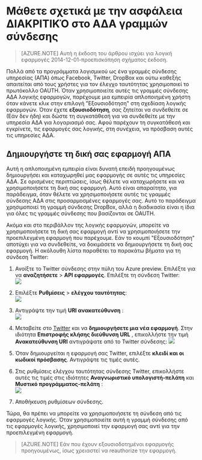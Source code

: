 <properties
    pageTitle="Ασφάλεια ΔΙΑΚΡΙΤΙΚΌ ΑΔΑ γραμμών σύνδεσης και εφαρμογές API | Azure"
    description="Διαβάστε σχετικά με την ασφάλεια ΔΙΑΚΡΙΤΙΚΌ στο γραμμών σύνδεσης και εφαρμογές API στο Azure εφαρμογής υπηρεσίας. αρχιτεκτονική microservices; Απα"
    services="logic-apps"
    documentationCenter=""
    authors="MandiOhlinger"
    manager="dwrede"
    editor="cgronlun"/>

<tags
    ms.service="logic-apps"
    ms.workload="integration"
    ms.tgt_pltfrm="na"
    ms.devlang="na"
    ms.topic="article"
    ms.date="08/23/2016"
    ms.author="mandia"/>


# <a name="learn-about-oauth-security-in-saas-connectors"></a>Μάθετε σχετικά με την ασφάλεια ΔΙΑΚΡΙΤΙΚΌ στο ΑΔΑ γραμμών σύνδεσης

>[AZURE.NOTE] Αυτή η έκδοση του άρθρου ισχύει για λογική εφαρμογές 2014-12-01-προεπισκόπηση σχήματος έκδοση.

Πολλά από τα προγράμματα λογισμικού ως ένα γραμμές σύνδεσης υπηρεσίας (ΑΠΑ) όπως Facebook, Twitter, DropBox και ούτω καθεξής απαιτείται από τους χρήστες για τον έλεγχο ταυτότητας χρησιμοποιεί το πρωτόκολλο OAUTH.  Όταν χρησιμοποιείτε αυτές τις γραμμές σύνδεσης ΑΔΑ λογικής εφαρμογών, παρέχουμε μια εμπειρία απλοποιημένη χρήστη όταν κάνετε κλικ στην επιλογή "Εξουσιοδότηση" στη σχεδίαση λογικής εφαρμογών. Όταν έχετε **εξουσιοδότηση**, σας ζητείται να συνδεθείτε σε (Εάν δεν ήδη) και δώστε τη συγκατάθεσή για να συνδεθείτε με την υπηρεσία ΑΔΑ για λογαριασμό σας. Αφού παρέχουν τη συγκατάθεσή και εγκρίνετε, τις εφαρμογές σας λογικής, στη συνέχεια, να πρόσβαση αυτές τις υπηρεσίες ΑΔΑ.

## <a name="create-your-own-saas-app"></a>Δημιουργήστε τη δική σας εφαρμογή ΑΠΑ
Αυτή η απλοποιημένη εμπειρία είναι δυνατή επειδή προηγουμένως δημιουργήσει και καταχωρηθεί μας εφαρμογής σε αυτές τις υπηρεσίες ΑΔΑ.  Σε ορισμένες περιπτώσεις, ίσως θέλετε να καταχωρήσετε και να χρησιμοποιήσετε τη δική σας εφαρμογή.  Αυτό είναι απαραίτητο, για παράδειγμα, όταν θέλετε να χρησιμοποιήσετε αυτές τις γραμμές σύνδεσης ΑΔΑ στις προσαρμοσμένες εφαρμογές σας. Αυτό το παράδειγμα χρησιμοποιεί τη γραμμή σύνδεσης DropBox, αλλά η διαδικασία είναι η ίδια για όλες τις γραμμές σύνδεσης που βασίζονται σε OAUTH.

Ακόμα και στο περιβάλλον της λογικής εφαρμογών, μπορείτε να χρησιμοποιήσετε τη δική σας εφαρμογή αντί να χρησιμοποιήσετε την προεπιλεγμένη εφαρμογή που παρέχουμε. Εάν το κουμπί "Εξουσιοδότηση" αποτύχει για να συνδεθείτε, να δοκιμάσετε να δημιουργήσετε τη δική σας εφαρμογή. Η ακόλουθη λίστα παραθέτει τα παρακάτω βήματα για τη σύνδεση Twitter:

1. Ανοίξτε το Twitter σύνδεσης στην πύλη του Azure preview. Επιλέξτε για να **αναζητήσετε** > **API εφαρμογές**. Επιλέξτε τη σύνδεση Twitter:  
    ![][1]

2. Επιλέξτε **Ρυθμίσεις** > **ελέγχου ταυτότητας**:  
    ![][2]

3. Αντιγράψτε την τιμή **URI ανακατεύθυνση** :  
    ![][3]

4. Μεταβείτε στο [Twitter](http://apps.twitter.com) και να **δημιουργήσετε μια νέα εφαρμογή**. Στην ιδιότητα **Επιστροφής κλήσης διεύθυνση URL** , επικολλήστε την τιμή **Ανακατεύθυνση URI** αντιγράψατε από το Twitter σύνδεσης: ![][4]  
5. Όταν δημιουργείται η εφαρμογή σας Twitter, επιλέξτε **κλειδί και οι κωδικοί πρόσβασης**. Αντιγράψτε τις τιμές αυτές.
6. Στις ρυθμίσεις ελέγχου ταυτότητας σύνδεσης Twitter, επικολλήστε αυτές τις τιμές στις ιδιότητες **Αναγνωριστικό υπολογιστή-πελάτη** και **Μυστικό προγράμματος-πελάτη** :   
    ![][5]  
7. Αποθήκευση ρυθμίσεων σύνδεσης.  

Τώρα, θα πρέπει να μπορείτε να χρησιμοποιήσετε τη σύνδεση από τις εφαρμογές λογικής. Όταν χρησιμοποιείτε αυτή η γραμμή σύνδεσης από τις εφαρμογές λογικής, χρησιμοποιεί την εφαρμογή σας αντί για την προεπιλεγμένη εφαρμογή.  

> [AZURE.NOTE] Εάν που έχουν εξουσιοδοτημένοι εφαρμογής προηγουμένως, ίσως χρειαστεί να reauthorize την εφαρμογή.


<!--Image references-->
[1]: ./media/app-service-logic-oauth-security/TwitterConnector.png
[2]: ./media/app-service-logic-oauth-security/Authentication.png
[3]: ./media/app-service-logic-oauth-security/RedirectURI.png
[4]: ./media/app-service-logic-oauth-security/TwitterApp.png
[5]: ./media/app-service-logic-oauth-security/TwitterKeys.png

